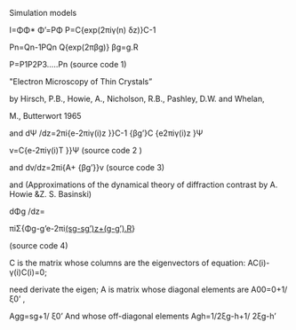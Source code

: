Simulation models

I=ΦΦ*    Φ’=PΦ    P=C{exp(2πiγ(n) δz)}C-1    

Pn=Qn-1PQn    Q{exp(2πβg)}      βg=g.R       

P=P1P2P3…..Pn   (source code 1)

"Electron Microscopy of Thin Crystals”  

by Hirsch, P.B., Howie, A., Nicholson, R.B., Pashley, D.W. and  Whelan, 

M., Butterwort 1965

and dΨ /dz=2πi{e-2πiγ(i)z }}C-1 {βg’}C {e2πiγ(i)z }Ψ  

v=C{e-2πiγ(i)T }}Ψ       (source code 2 )

and dv/dz=2πi{A+ {βg’}}v  (source code 3)

and (Approximations of the dynamical theory of diffraction contrast by A. Howie &Z. S. Basinski)

dΦg /dz=

πiΣ{Φg-g’e-2πi[(sg-sg’)z+(g-g’).R](1/ξg-g’+i/ξg-g’)} 

(source code 4)

C is the matrix whose columns are the eigenvectors of equation: AC(i)-γ(i)C(i)=0; 

need derivate the eigen;  A is matrix whose diagonal elements are A00=0+1/ ξ0’ , 

Agg=sg+1/ ξ0’ And  whose off-diagonal elements Agh=1/2ξg-h+1/ 2ξg-h’
